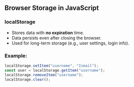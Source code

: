 ## Browser Storage in JavaScript

### localStorage
- Stores data with **no expiration** time.
- Data persists even after closing the browser.
- Used for long-term storage (e.g., user settings, login info).

### Example:
```js
localStorage.setItem("username", "Ismail");
const user = localStorage.getItem("username");
localStorage.removeItem("username");
localStorage.clear();
```
